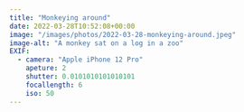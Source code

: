 ```yaml
---
title: "Monkeying around"
date: 2022-03-28T10:52:08+00:00
image: "/images/photos/2022-03-28-monkeying-around.jpeg"
image-alt: "A monkey sat on a log in a zoo"
EXIF:
  - camera: "Apple iPhone 12 Pro"
    apeture: 2
    shutter: 0.0101010101010101
    focallength: 6
    iso: 50
---
```


